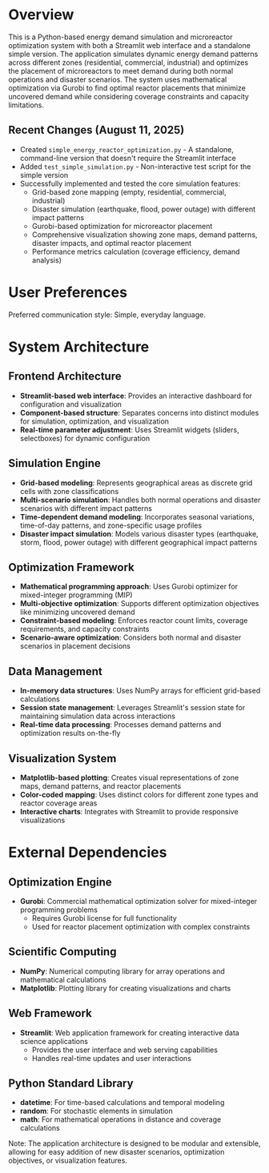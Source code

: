 # Overview

This is a Python-based energy demand simulation and microreactor optimization system with both a Streamlit web interface and a standalone simple version. The application simulates dynamic energy demand patterns across different zones (residential, commercial, industrial) and optimizes the placement of microreactors to meet demand during both normal operations and disaster scenarios. The system uses mathematical optimization via Gurobi to find optimal reactor placements that minimize uncovered demand while considering coverage constraints and capacity limitations.

## Recent Changes (August 11, 2025)

- Created `simple_energy_reactor_optimization.py` - A standalone, command-line version that doesn't require the Streamlit interface
- Added `test_simple_simulation.py` - Non-interactive test script for the simple version
- Successfully implemented and tested the core simulation features:
  - Grid-based zone mapping (empty, residential, commercial, industrial)
  - Disaster simulation (earthquake, flood, power outage) with different impact patterns
  - Gurobi-based optimization for microreactor placement
  - Comprehensive visualization showing zone maps, demand patterns, disaster impacts, and optimal reactor placement
  - Performance metrics calculation (coverage efficiency, demand analysis)

# User Preferences

Preferred communication style: Simple, everyday language.

# System Architecture

## Frontend Architecture
- **Streamlit-based web interface**: Provides an interactive dashboard for configuration and visualization
- **Component-based structure**: Separates concerns into distinct modules for simulation, optimization, and visualization
- **Real-time parameter adjustment**: Uses Streamlit widgets (sliders, selectboxes) for dynamic configuration

## Simulation Engine
- **Grid-based modeling**: Represents geographical areas as discrete grid cells with zone classifications
- **Multi-scenario simulation**: Handles both normal operations and disaster scenarios with different impact patterns
- **Time-dependent demand modeling**: Incorporates seasonal variations, time-of-day patterns, and zone-specific usage profiles
- **Disaster impact simulation**: Models various disaster types (earthquake, storm, flood, power outage) with different geographical impact patterns

## Optimization Framework
- **Mathematical programming approach**: Uses Gurobi optimizer for mixed-integer programming (MIP)
- **Multi-objective optimization**: Supports different optimization objectives like minimizing uncovered demand
- **Constraint-based modeling**: Enforces reactor count limits, coverage requirements, and capacity constraints
- **Scenario-aware optimization**: Considers both normal and disaster scenarios in placement decisions

## Data Management
- **In-memory data structures**: Uses NumPy arrays for efficient grid-based calculations
- **Session state management**: Leverages Streamlit's session state for maintaining simulation data across interactions
- **Real-time data processing**: Processes demand patterns and optimization results on-the-fly

## Visualization System
- **Matplotlib-based plotting**: Creates visual representations of zone maps, demand patterns, and reactor placements
- **Color-coded mapping**: Uses distinct colors for different zone types and reactor coverage areas
- **Interactive charts**: Integrates with Streamlit to provide responsive visualizations

# External Dependencies

## Optimization Engine
- **Gurobi**: Commercial mathematical optimization solver for mixed-integer programming problems
  - Requires Gurobi license for full functionality
  - Used for reactor placement optimization with complex constraints

## Scientific Computing
- **NumPy**: Numerical computing library for array operations and mathematical calculations
- **Matplotlib**: Plotting library for creating visualizations and charts

## Web Framework
- **Streamlit**: Web application framework for creating interactive data science applications
  - Provides the user interface and web serving capabilities
  - Handles real-time updates and user interactions

## Python Standard Library
- **datetime**: For time-based calculations and temporal modeling
- **random**: For stochastic elements in simulation
- **math**: For mathematical operations in distance and coverage calculations

Note: The application architecture is designed to be modular and extensible, allowing for easy addition of new disaster scenarios, optimization objectives, or visualization features.